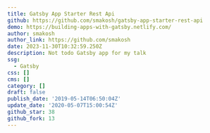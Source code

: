 ```yaml
---
title: Gatsby App Starter Rest Api
github: https://github.com/smakosh/gatsby-app-starter-rest-api
demo: https://building-apps-with-gatsby.netlify.com/
author: smakosh
author_link: https://github.com/smakosh
date: 2023-11-30T10:32:59.250Z
description: Not todo Gatsby app for my talk
ssg:
  - Gatsby
css: []
cms: []
category: []
draft: false
publish_date: '2019-05-14T06:50:04Z'
update_date: '2020-05-07T15:00:54Z'
github_star: 38
github_fork: 13
---
```

